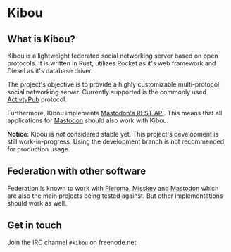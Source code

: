 # Kibou

## What is Kibou?
Kibou is a lightweight federated social networking server based on open protocols. It is
written in Rust, utilizes Rocket as it's web framework and Diesel as it's database driver.

The project's objective is to provide a highly customizable multi-protocol social networking server. Currently supported is the commonly used [ActivtyPub](https://activitypub.rocks) protocol.

Furthermore, Kibou implements [Mastodon's REST API](https://docs.joinmastodon.org/api). This means that all applications for [Mastodon](https://joinmastodon.org) should also work with Kibou.

**Notice**: Kibou is *not* considered stable yet. This project's development is still
work-in-progress. Using the development branch is not recommended for production usage.

## Federation with other software
Federation is known to work with [Pleroma](https://pleroma.social), [Misskey](https://joinmisskey.github.io) and [Mastodon](https://joinmastodon.org) which are also the main projects being tested against. But other implementations should work as well.

## Get in touch
Join the IRC channel `#kibou` on freenode.net
